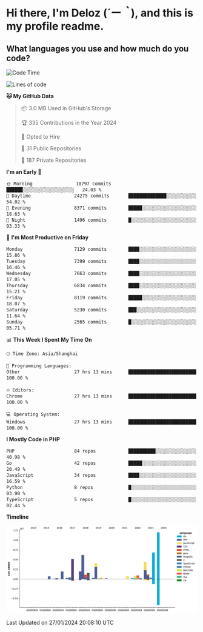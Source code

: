 # **Hi there, I'm Deloz (*´ー｀*), and this is my profile readme.**

## **What languages you use and how much do you code?**

<!--START_SECTION:waka-->
![Code Time](http://img.shields.io/badge/Code%20Time-3%2C242%20hrs%2011%20mins-blue)

![Lines of code](https://img.shields.io/badge/From%20Hello%20World%20I%27ve%20Written-51.7%20million%20lines%20of%20code-blue)

**🐱 My GitHub Data** 

> 📦 3.0 MB Used in GitHub's Storage 
 > 
> 🏆 335 Contributions in the Year 2024
 > 
> 💼 Opted to Hire
 > 
> 📜 31 Public Repositories 
 > 
> 🔑 187 Private Repositories 
 > 
**I'm an Early 🐤** 

```text
🌞 Morning                10797 commits       ██████░░░░░░░░░░░░░░░░░░░   24.03 % 
🌆 Daytime                24275 commits       ██████████████░░░░░░░░░░░   54.02 % 
🌃 Evening                8371 commits        █████░░░░░░░░░░░░░░░░░░░░   18.63 % 
🌙 Night                  1496 commits        █░░░░░░░░░░░░░░░░░░░░░░░░   03.33 % 
```
📅 **I'm Most Productive on Friday** 

```text
Monday                   7129 commits        ████░░░░░░░░░░░░░░░░░░░░░   15.86 % 
Tuesday                  7399 commits        ████░░░░░░░░░░░░░░░░░░░░░   16.46 % 
Wednesday                7663 commits        ████░░░░░░░░░░░░░░░░░░░░░   17.05 % 
Thursday                 6834 commits        ████░░░░░░░░░░░░░░░░░░░░░   15.21 % 
Friday                   8119 commits        █████░░░░░░░░░░░░░░░░░░░░   18.07 % 
Saturday                 5230 commits        ███░░░░░░░░░░░░░░░░░░░░░░   11.64 % 
Sunday                   2565 commits        █░░░░░░░░░░░░░░░░░░░░░░░░   05.71 % 
```


📊 **This Week I Spent My Time On** 

```text
🕑︎ Time Zone: Asia/Shanghai

💬 Programming Languages: 
Other                    27 hrs 13 mins      █████████████████████████   100.00 % 

🔥 Editors: 
Chrome                   27 hrs 13 mins      █████████████████████████   100.00 % 

💻 Operating System: 
Windows                  27 hrs 13 mins      █████████████████████████   100.00 % 
```

**I Mostly Code in PHP** 

```text
PHP                      84 repos            ██████████░░░░░░░░░░░░░░░   40.98 % 
Go                       42 repos            █████░░░░░░░░░░░░░░░░░░░░   20.49 % 
JavaScript               34 repos            ████░░░░░░░░░░░░░░░░░░░░░   16.59 % 
Python                   8 repos             █░░░░░░░░░░░░░░░░░░░░░░░░   03.90 % 
TypeScript               5 repos             █░░░░░░░░░░░░░░░░░░░░░░░░   02.44 % 
```



**Timeline**

![Lines of Code chart](https://raw.githubusercontent.com/deloz/deloz/main/assets/bar_graph.png)


 Last Updated on 27/01/2024 20:08:10 UTC
<!--END_SECTION:waka-->

